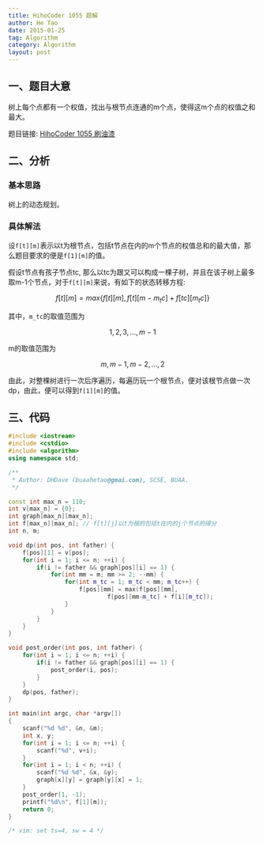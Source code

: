 ```yaml
---
title: HihoCoder 1055 题解
author: He Tao
date: 2015-01-25
tag: Algorithm
category: Algorithm
layout: post
---
```


一、题目大意
------------

树上每个点都有一个权值，找出与根节点连通的m个点，使得这m个点的权值之和最大。

题目链接: [HihoCoder 1055 刷油漆](http://hihocoder.com/problemset/problem/1055)

二、分析
---------

### 基本思路

树上的动态规划。

<!--more-->

### 具体解法

设`f[t][m]`表示以t为根节点，包括t节点在内的m个节点的权值总和的最大值，那么题目要求的便是`f[1][m]`的值。

假设t节点有孩子节点tc, 那么以tc为跟又可以构成一棵子树，并且在该子树上最多取m-1个节点，对于`f[t][m]`来说，有如下的状态转移方程:

$$ f[t][m] = max\{f[t][m], f[t][m-m_tc]+f[tc][m_tc]\} $$

其中，`m_tc`的取值范围为

$$ 1, 2, 3, ..., m-1 $$

m的取值范围为

$$ m, m-1, m-2, ..., 2 $$

由此，对整棵树进行一次后序遍历，每遍历玩一个根节点，便对该根节点做一次dp，由此，便可以得到`f[1][m]`的值。

三、代码
--------

~~~cpp
#include <iostream>
#include <cstdio>
#include <algorithm>
using namespace std;

/**
 * Author: DHDave (buaahetao@gmai.com), SCSE, BUAA.
 */

const int max_n = 110;
int v[max_n] = {0};
int graph[max_n][max_n];
int f[max_n][max_n]; // f[t][j]以t为根的包括t在内的j个节点的得分
int n, m;

void dp(int pos, int father) {
    f[pos][1] = v[pos];
    for(int i = 1; i <= n; ++i) {
        if(i != father && graph[pos][i] == 1) {
            for(int mm = m; mm >= 2; --mm) {
                for(int m_tc = 1; m_tc < mm; m_tc++) {
                    f[pos][mm] = max(f[pos][mm], 
                            f[pos][mm-m_tc] + f[i][m_tc]);
                }
            }
        }
    }
}

void post_order(int pos, int father) {
    for(int i = 1; i <= n; ++i) {
        if(i != father && graph[pos][i] == 1) {
            post_order(i, pos);
        }
    }
    dp(pos, father);
}

int main(int argc, char *argv[])
{
	scanf("%d %d", &n, &m);
    int x, y;
    for(int i = 1; i <= n; ++i) {
        scanf("%d", v+i);
    }
    for(int i = 1; i < n; ++i) {
        scanf("%d %d", &x, &y);
        graph[x][y] = graph[y][x] = 1;
    }
    post_order(1, -1);
    printf("%d\n", f[1][m]);
	return 0;
}

/* vim: set ts=4, sw = 4 */
~~~
